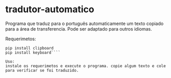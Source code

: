 # tradutor-automatico

Programa que traduz para o português automaticamente um texto copiado para a área de transferencia.
Pode ser adaptado para outros idiomas.

Requerimetos:
````pip install googletrans
pip install clipboard
pip install keyboard````

Uso:
instale os requerimetos e execute o programa. copie algum texto e cole para verificar se foi traduzido.

